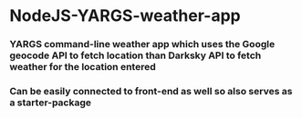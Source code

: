 # NodeJS-YARGS-weather-app
### YARGS command-line weather app which uses the Google geocode API to fetch location than Darksky API to fetch weather for the location entered
### Can be easily connected to front-end as well so also serves as a starter-package
